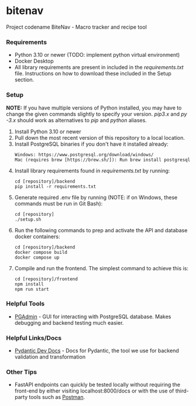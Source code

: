 # bitenav
Project codename BiteNav - Macro tracker and recipe tool

### Requirements
* Python 3.10 or newer (TODO: implement python virtual environment)
* Docker Desktop
* All library requirements are present in included in the *requirements.txt* file. Instructions on how to download these included in the Setup section.

### Setup
**NOTE:** If you have multiple versions of Python installed, you may have to change the given commands slightly to specify your version. *pip3.x* and *py -3.x* should work as alternatives to *pip* and *python* aliases.

1. Install Python 3.10 or newer
2. Pull down the most recent version of this repository to a local location.
3. Install PostgreSQL binaries if you don't have it installed already:
    ```
    Windows: https://www.postgresql.org/download/windows/
    Mac (requires brew [https://brew.sh/]): Run brew install postgresql
    ```
4. Install library requirements found in *requirements.txt* by running:
    ```
    cd [repository]/backend
    pip install -r requirements.txt
    ```
5. Generate required .env file by running (NOTE: if on Windows, these commands must be run in Git Bash):
    ```
    cd [repository]
    ./setup.sh
    ```
6. Run the following commands to prep and activate the API and database docker containers:
    ```
    cd [repository]/backend
    docker compose build
    docker compose up
    ```
7. Compile and run the frontend. The simplest command to achieve this is:
    ```
    cd [repository]/frontend
    npm install
    npm run start
    ```

### Helpful Tools
* [PGAdmin](https://www.pgadmin.org/download/) - GUI for interacting with PostgreSQL database. Makes debugging and backend testing much easier.

### Helpful Links/Docs
* [Pydantic Dev Docs](https://docs.pydantic.dev/latest/) - Docs for Pydantic, the tool we use for backend validation and transformation

### Other Tips
* FastAPI endpoints can quickly be tested locally without requiring the front-end by either visiting localhost:8000/docs or with the use of third-party tools such as [Postman](https://www.postman.com/).